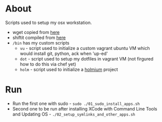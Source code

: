 About
=====

Scripts used to setup my osx workstation.
* wget copied from [here](http://www.merenbach.com/software/wget/)
* shiftit compiled from [here](https://github.com/fikovnik/ShiftIt)
* `/bin` has my custom scripts
    * `vu` - script used to initialize a custom vagrant ubuntu VM which would install git, python, ack when 'up-ed'
    * `dot` - script used to setup my dotfiles in vagrant VM (not firgured how to do this via chef yet)
    * `holm` - script used to initialize a [holmium](https://holmiumcore.readthedocs.org/en/latest/) project

Run
===
* Run the first one with sudo - `sudo ./01_sudo_install_apps.sh`
* Second one to be run after installing XCode with Command Line Tools and Updating OS - `./02_setup_symlinks_and_other_apps.sh`
